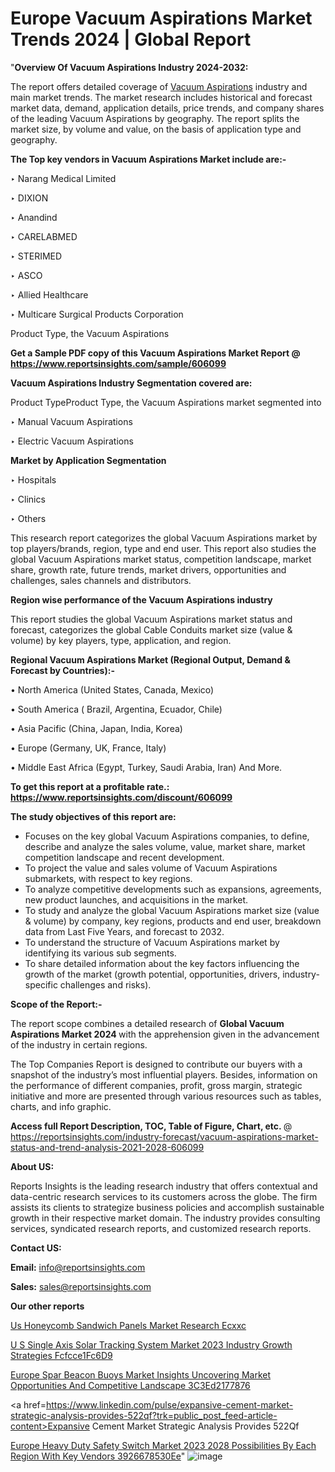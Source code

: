 # Europe Vacuum Aspirations Market Trends 2024 | Global Report

 "<strong>Overview Of Vacuum Aspirations Industry 2024-2032:</strong>

The report offers detailed coverage of <a href=https://www.reportsinsights.com/sample/606099>Vacuum Aspirations</a> industry and main market trends. The market research includes historical and forecast market data, demand, application details, price trends, and company shares of the leading Vacuum Aspirations by geography. The report splits the market size, by volume and value, on the basis of application type and geography.

<strong>The Top key vendors in Vacuum Aspirations Market include are:- </strong>

‣ Narang Medical Limited

‣ DIXION

‣ Anandind

‣ CARELABMED

‣ STERIMED

‣ ASCO

‣ Allied Healthcare

‣ Multicare Surgical Products Corporation

Product Type, the Vacuum Aspirations

<strong>Get a Sample PDF copy of this Vacuum Aspirations Market Report </strong><strong>@ <a href=https://www.reportsinsights.com/sample/606099 style=color:#0000ff;>https://www.reportsinsights.com/sample/606099</a> </strong>

<strong>Vacuum Aspirations Industry Segmentation covered are:</strong>

Product TypeProduct Type, the Vacuum Aspirations market segmented into

‣ Manual Vacuum Aspirations

‣ Electric Vacuum Aspirations

<strong>Market by Application Segmentation</strong>

‣   Hospitals

‣ Clinics

‣ Others

This research report categorizes the global Vacuum Aspirations market by top players/brands, region, type and end user. This report also studies the global Vacuum Aspirations market status, competition landscape, market share, growth rate, future trends, market drivers, opportunities and challenges, sales channels and distributors.

<strong>Region wise performance of the Vacuum Aspirations industry</strong><strong> </strong>

This report studies the global Vacuum Aspirations market status and forecast, categorizes the global Cable Conduits market size (value &amp; volume) by key players, type, application, and region. 

<strong>Regional Vacuum Aspirations Market (Regional Output, Demand &amp; Forecast by Countries):-</strong>

• North America (United States, Canada, Mexico)

• South America ( Brazil, Argentina, Ecuador, Chile)

• Asia Pacific (China, Japan, India, Korea)

• Europe (Germany, UK, France, Italy)

• Middle East Africa (Egypt, Turkey, Saudi Arabia, Iran) And More.

<strong>To get this report at a profitable rate.: <a href=https://www.reportsinsights.com/discount/606099 style=color:#0000ff;>https://www.reportsinsights.com/discount/606099</a></strong>

<strong>The study objectives of this report are:</strong>
<ul>
  <li>Focuses on the key global Vacuum Aspirations companies, to define, describe and analyze the sales volume, value, market share, market competition landscape and recent development.</li>
  <li>To project the value and sales volume of Vacuum Aspirations submarkets, with respect to key regions.</li>
  <li>To analyze competitive developments such as expansions, agreements, new product launches, and acquisitions in the market.</li>
  <li>To study and analyze the global Vacuum Aspirations market size (value &amp; volume) by company, key regions, products and end user, breakdown data from Last Five Years, and forecast to 2032.</li>
  <li>To understand the structure of Vacuum Aspirations market by identifying its various sub segments.</li>
  <li>To share detailed information about the key factors influencing the growth of the market (growth potential, opportunities, drivers, industry-specific challenges and risks).</li>
</ul>
<strong>Scope of the Report:-</strong><strong> </strong>

The report scope combines a detailed research of <strong>Global Vacuum Aspirations Market 2024 </strong>with the apprehension given in the advancement of the industry in certain regions.

The Top Companies Report is designed to contribute our buyers with a snapshot of the industry’s most influential players. Besides, information on the performance of different companies, profit, gross margin, strategic initiative and more are presented through various resources such as tables, charts, and info graphic.

<strong>Access full Report Description, TOC, Table of Figure, Chart, etc. </strong>@   <a href=https://reportsinsights.com/industry-forecast/vacuum-aspirations-market-status-and-trend-analysis-2021-2028-606099 style=color:#0000ff;>https://reportsinsights.com/industry-forecast/vacuum-aspirations-market-status-and-trend-analysis-2021-2028-606099</a>

<strong>About US:</strong>

Reports Insights is the leading research industry that offers contextual and data-centric research services to its customers across the globe. The firm assists its clients to strategize business policies and accomplish sustainable growth in their respective market domain. The industry provides consulting services, syndicated research reports, and customized research reports.

<strong>Contact US:</strong>

<p class=""""><b>Email:</b> <a href=mailto:info@reportsinsights.com>info@reportsinsights.com</a></p>
<p class=""""><b>Sales:</b> <a href=mailto:sales@reportsinsights.com>sales@reportsinsights.com</a></p>

<strong>Our other reports</strong>

<a href=https://www.linkedin.com/pulse/us-honeycomb-sandwich-panels-market-research-ecxxc/>Us Honeycomb Sandwich Panels Market Research Ecxxc</a>

<a href=https://medium.com/@shreyaw909/u-s-single-axis-solar-tracking-system-market-2023-industry-growth-strategies-fcfcce1fc6d9>U S Single Axis Solar Tracking System Market 2023 Industry Growth Strategies Fcfcce1Fc6D9</a>

<a href=https://medium.com/@singhaakesh50/europe-spar-beacon-buoys-market-insights-uncovering-market-opportunities-and-competitive-landscape-3c3ed2177876>Europe Spar Beacon Buoys Market Insights Uncovering Market Opportunities And Competitive Landscape 3C3Ed2177876</a>

<a href=https://www.linkedin.com/pulse/expansive-cement-market-strategic-analysis-provides-522qf?trk=public_post_feed-article-content>Expansive Cement Market Strategic Analysis Provides 522Qf</a>

<a href=https://medium.com/@reportsinsights23/europe-heavy-duty-safety-switch-market-2023-2028-possibilities-by-each-region-with-key-vendors-3926678530ee>Europe Heavy Duty Safety Switch Market 2023 2028 Possibilities By Each Region With Key Vendors 3926678530Ee</a>"
![image](https://github.com/daminid12/RImarketresearch/assets/158430485/ce2f9981-c9c5-4d0a-b505-582ceeee475b)
